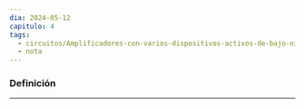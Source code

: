 ```yaml
---
dia: 2024-05-12
capitulo: 4
tags:
  - circuitos/Amplificadores-con-varios-dispositivos-activos-de-bajo-nivel-de-potencia
  - nota
---
```

### Definición
---
